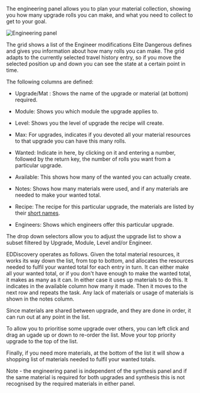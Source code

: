 The engineering panel allows you to plan your material collection, showing you how many upgrade rolls you can make, and what you need to collect to get to your goal.

![Engineering panel](http://imgur.com/3exQg7U.png)

The grid shows a list of the Engineer modifications Elite Dangerous defines and gives you information about how many rolls you can make. The grid adapts to the currently selected travel history entry, so if you move the selected position up and down you can see the state at a certain point in time.

The following columns are defined:

 * Upgrade/Mat : Shows the name of the upgrade or material (at bottom) required.

 * Module: Shows you which module the upgrade applies to.

 * Level: Shows you the level of upgrade the recipe will create.

 * Max: For upgrades, indicates if you devoted all your material resources to that upgrade you can have this many rolls.

 * Wanted: Indicate in here, by clicking on it and entering a number, followed by the return key, the number of rolls you want from a particular upgrade.

 * Available: This shows how many of the wanted you can actually create.

 * Notes: Shows how many materials were used, and if any materials are needed to make your wanted total.

 * Recipe: The recipe for this particular upgrade, the materials are listed by their [short names](https://github.com/EDDiscovery/EDDiscovery/wiki/Material-Short-Names-List).

 * Engineers: Shows which engineers offer this particular upgrade.

The drop down selectors allow you to adjust the upgrade list to show a subset filtered by Upgrade, Module, Level and/or Engineer.

EDDiscovery operates as follows. Given the total material resources, it works its way down the list, from top to bottom, and allocates the resources needed to fulfil your wanted total for each entry in turn. It can either make all your wanted total, or if you don't have enough to make the wanted total, it makes as many as it can. In either case it uses up materials to do this. It indicates in the available column how many it made. Then it moves to the next row and repeats the task. Any lack of materials or usage of materials is shown in the notes column.

Since materials are shared between upgrade, and they are done in order, it can run out at any point in the list.

To allow you to prioritise some upgrade over others, you can left click and drag an ugade up or down to re-order the list. Move your top priority upgrade to the top of the list.

Finally, if you need more materials, at the bottom of the list it will show a shopping list of materials needed to fulfil your wanted totals.

Note - the engineering panel is independent of the synthesis panel and if the same material is required for both upgrades and synthesis this is not recognised by the required materials in either panel.